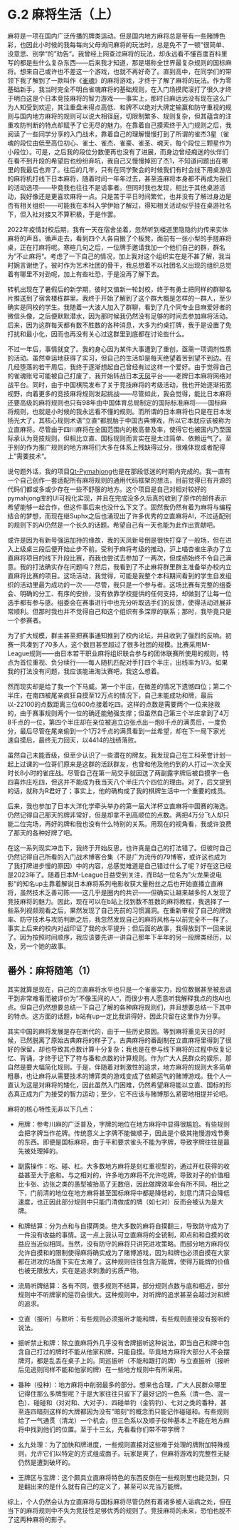# G.2 麻将生活（上）

麻将是一项在国内广泛传播的牌类运动。但是国内地方麻将总是带有一些赌博色彩，也因此小时候的我每每向父母询问麻将的玩法时，总是免不了一顿”很简单、没意思、别学“的”劝告“。我曾经上网查过麻将的玩法，却永远看不懂百度百科里写的都是些什么复杂东西——后来我才知道，那是堪称全世界最复杂规则的国标麻将。想来自己或许也不差这一个游戏，也就不再好奇了。直到高中，在同学们的带领下我了解到了一款叫作《[雀魂](https://www.maj-soul.com)》的麻将游戏，才终于了解了麻将的玩法。作为零基础新手，我当时完全不明白雀魂麻将的基础规则，在入门场摸爬滚打了很久才终于明白这是个日本竞技麻将的智力游戏——事实上，那时日麻远远没有现在这么广为人知受到欢迎，其注重盘末得点高低、和牌不以绝对大牌定输赢和防守重视的规则与国内地方麻将的规则可以说大相径庭，切限制繁多、规则复杂，但其蕴含的注重攻防判断的特点却赋予了它无尽的魅力。在靠着自己摸索终于入门规则之后，我阅读了一些同学分享的入门战术，靠着自己的理解慢慢打到了所谓的雀杰3星（雀魂的段位由低至高位初心、雀士、雀杰、雀豪、雀圣、魂天，每个段位三颗星作为小段位）。可是，之后我的段位分数便再也没有了进展，而身边曾经痴迷的伙伴们在看不到升段的希望后也纷纷弃坑，我自己又慢慢掉回了杰1，不知道问题出在哪里的我最后也弃了。往后的几年，只有在同学聚会的时候我们有时会线下用桌游店的麻将机打线下日本麻将，随着时间一年年过去，甚至连麻将本身都不再成为我们的活动选项——毕竟我也往往不是话事者。但同时我也发现，相比于其他桌游活动，我好像还是更喜欢麻将一点。只是苦于平日时间繁忙，也并没有了解过身边是否有相关组织——可能我在本科入学伊始了解过，得知相关活动似乎挂在桌游社名下，但入社对接又不算积极，于是作罢。

2022年疫情封校后期，我有一天在宿舍坐着，忽然听到楼道里隐隐约约传来实体麻将的声音。循声走去，看到四个人各自搬了个板凳，面前有一张小型的手搓麻将桌，正在打麻将呢。寒暄几句之后，一位牌手邀请我加一个他们自己的群，群名为”不止麻将“。考虑了一下自己的情况，加上我对这个组织实在是不甚了解，我当时婉言谢绝了。彼时作为艺术社团的骨干，我总想着不以社团名义出现的组织总觉着有哪里不对劲呢，加上有些社恐，于是没再了解下去。

转机出现在了暑假后的新学期，彼时又值新一轮封校，终于有勇士把同样的群聊名片推送到了宿舍楼栋群里。我终于开始了解到了这个群大概是怎样的一群人，至少确实是同校的学生。我随着一大波人加入了群聊，看到了几个同专业日麻爱好者的微信头像，之后便默默潜水，因为那时候我仍然没有足够的时间去参加麻将活动。后来，因为这群每天都有数不胜数的各种消息，大多为约桌打牌，我于是设置了免打扰和最小化，因而也再没有关心过这群里到底都在讨论些什么。

不过一年后，事情就变了。我的身心因为某件大事遭到了重创，亟需一项调剂性质的活动。虽然幸运地获得了实习，但自己的生活却是每天绝望着苦到望不到边。在几经堕落的若干周后，我终于逐渐想起自己曾经有过这样一个爱好。由于觉得自己的雀魂账号可能被自己打废了，我开始转战日本[天凤](https://tenhou.net)平台——老牌日本麻将网络对战平台。同时，由于中国棋院发布了关于竞技麻将的考级活动，我也开始逐渐拓宽视野，向着更多的竞技麻将规则发起挑战——尽管如此，我会觉得，能比日本麻将还要高级的麻将规则也只有98年由中国体育总局制定的国际标准麻将——国标麻将规则，也就是小时候的我永远看不懂的规则。而所谓的日本麻将也只是在日本发扬光大了，其核心规则术语”立直“都脱胎于中国古典博戏，所以它本就应该被称为立直麻将。尽管由于四川麻将在全国范围内的极高普及率，使得它也被国内乃至国际承认为竞技规则，但相比立直、国标规则而言实在是太过简单、依赖运气了。至于别的作为推广规则的地方麻将们大多在体系上残缺得过分，很难体现或者配得上”需要技术“。

说句题外话，我的项目[Qt-Pymahjong](https://github.com/void-b583x2-NULL/Qt-pymahjong)也是在那段低迷的时期内完成的。我一直有一个自己创作一套适配所有麻将规则的通用代码框架的想法，目前觉得已有开源的代码们都或多或少存在一些不舒服的地方。这个项目是自己对相对较好的pymahjong库的UI可视化实现，并且在完成没多久后真的收到了原作的邮件表示希望能够一起合作，但这件事后来也没什么下文了。固然我仍然有着为麻将与编程结合的梦想，而现在继Suphx之后也涌现出了许多优秀的立直麻将AI，不过适配别的规则下的AI仍然是一个长久的话题。希望自己有一天也能为此作出贡献吧。

或许是因为有新号强运加持的缘故，我的天凤新号倒是很快打穿了一般场，但在进入上级桌三段后便开始止步不前。受利于麻将考级的推动，沪上喵杏雀庄承办了立直麻将项目的线下升段比赛，而我也尝试去参加了一两次，但成绩始终不令自己满意。我的打法确实存在问题吗？然后，我看到了不止麻将群里群主准备举办校内立直麻将比赛的项目。这场活动，我觉得，可能是我整个本科期间看到的学生自发组织的活动里最为成功的一次——尽管，我只是一个参与者。这场比赛有完整的组委会、明确的分工、有序的安排，没有依靠学校提供的任何支持，却做到了让每一位选手都有参与感。组委会在赛事进行中也充分听取选手们的反馈，使得活动进展非常顺利。但那时我也并不觉得自己和这个组织有多深厚的联系；那时，我毕竟只是一个参赛者。

为了扩大规模，群主甚至把赛事通知推到了校内论坛，并且收到了强烈的反响。初赛一共凑到了70多人，这个数目甚至超过了很多社团的规模。比赛采用M-League规则——由日本若干职业麻将组织联合参与的团体联赛所使用的规则，特点为首位重视、负分续行——每人随机匹配对手打四个半庄，出线率为1/3。如果我的打法没有问题，我应该能进淘汰赛吧，我这么想着。

然而现实却是给了我一个下马威。第一个半庄，在微差的情况下遗憾四位；第二个半庄，在南四被尾亲疯狂自摸至12万点的情况下，自己未能成功和牌，最后以-22100的点数距离三位600点接着吃四。这样的点数是需要两个一位来拯救的，由于赛事规则两个一位的确还能勉强支撑；但虽然自己第三个半庄拿到了4万8千点的一位，第四个半庄却在亲位被追立边张点出一炮8千点的满贯后，一度负分，最后尽管在尾亲偷到一个1万2千点的满贯看到一丝希望，却在下一局下家光速自摸后，最终无力回天，以4414的战绩落败。

虽然自己未能晋级，但至少认识了一些潜在的牌友。我发现自己在工科荣誉计划一起上过课的一位哥们原来是这群的活跃群友，也曾和他及他约到的人打过一次全天时长8小时的雀庄战。尽管自己在第一局交手就因送了两副露字牌后被自摸字一色四喜炸庄吃四，但这并不能成为我当天八个半庄六个四位的理由。对了，后文提到的话，就称为R君好了；事实上，他的确构成了我的棋牌生活中一个重要的成员。

后来，我也参加了日本大洋化学牵头举办的第一届大洋杯立直麻将中国赛的海选。仍然记得自己那天的牌非常好，但是却拿不到高顺位的点数。两把4万分飞人却只能二位完场，再好的牌和我也没有什么特别的关系。用现在的视角看，我或许浪费了那天的各种好牌了吧。

在这一系列现实冲击下，我终于开始反思，也许真是自己的打法错了。但彼时自己仍然记得自己所看的入门战术博客合集（不是广为流传的79博客，或许这也成为了我打牌进步慢的原因）中的内容，总感觉难道是自己错过什么了呢？好在这已经是2023年了。随着日本M-League日益受到关注，而B站一位名为”火龙果说电影“的知名up主靠着解说日本麻将系列电影收获大量粉丝之后也开始直播立直麻将，虽然技术乏善可陈——这几乎是圈内的共识——但确实让越来越多的人发现了竞技麻将的魅力。因此，现在可以在b站上找到数不胜数的麻将教程，我选择了一些系列视频观看之后，果然发现了自己先前的习惯漏洞。在重新审视了自己的牌效率、防守技术与攻防判断之后，我忽然发现自己的麻将风格与以前完全不一样了。事实上后来的校内对战印证了我的水平提升；但后面的故事，我得放到下一回来说了。因为按照时间顺序，我应该要先讲一讲自己那年下半年的另一段牌类经历，以及，另一个她的故事。

## 番外：麻将随笔（1）

其实就算是现在，自己的立直麻将水平也只是一个雀豪实力，段位数据甚至被恶调干到非常难看而被评价为”不像玉间的人“，而很少有人愿意听我解释我点的炮AI也点。但自己仍然想要总结一下自己了解的各种麻将规则们，并且想要总结一下其中的特点。这方面的话题，b站有up一定比我讲得好，因此只留在这里作为分享。

其实中国的麻将发展是存在断代的，由于一些历史原因。等到麻将重见天日的时候，已然脱离了原始古典麻将的样子了。古典麻将的番副制在立直麻将里得到了很好的保留，却也导致其点数计算十分复杂；我也是在参与线下麻将的过程中反复记忆、背诵，才终于记下了符与番和点数的计算规则。作为广大人民群众的娱乐，那自然是要大幅简化规则。于是，伴随着对刺激性的追求，地方麻将的规则大多简单粗暴，也让麻将从需要技术的博弈类的游戏变成了依赖运气的赌博游戏。我个人一直认为这是对麻将的矮化，因此虽然入门困难，仍然希望麻将能以立直、国标的形态真正成为广为接受的智力运动；至少，它不应该与赌博那么紧密地相提并论吧。

麻将的核心特性无非以下几点：

- 用牌：参考川麻的广泛普及，字牌的地位在地方麻将中显得很尴尬。有些规则会把字牌当作花牌。传统意义上字牌不能做顺子，因此是个极其拖慢游戏节奏的东西。即便是国标麻将，由于平和要求雀头不能为字牌，导致字牌往往是最先被处理掉的。

- 副露操作：吃、碰、杠。大多数地方麻将是刻杠重视型的，通过开杠获得的收益甚至大于底和。与之相对的，许多地方麻将不允许吃牌，导致对子的价值相比卡张、边张之类的愚型被抬高了无数倍，因此做牌效率会有所不同。相比之下，门前清的地位在地方麻将甚至国标麻将中都是降低的，刻意门清只会降低速度，也正因此部分规则中只能门清做成的牌（如七对）反而会被认为是大牌。

- 和牌结算：分为点和与自摸两类。绝大多数的麻将自摸翻三，导致防守成为了一件没有收益的事情。这一点上我认可立直麻将的全铳制，即点和和自摸的收益应当近似相同。当然，没有防守的麻将只讲究进攻策略。而部分地方麻将仅允许自摸和的限制使得麻将确实成为了赌博游戏，因为和牌也必须自摸在大家都在进攻的场面下实在太难了。这种规则往往包含万能牌，使得万能牌的价值也被无限放大，实在是追求刺激的劣质产物。

- 流局听牌结算：各有不同，很多规则不结算，部分规则点数与底和相近，部分规则中不听牌家的惩罚会很大。这种规则中，对听牌的追求甚至会超过对和牌的追求。

- 立直（报听）与默听：有些规则必须报听才能和牌，有些规则直接没有报听的说法。

- 振听禁止和牌：除立直麻将外几乎没有舍牌振听这种说法，即当自己和牌中包含自己打过的牌时不能从他家和牌，只能自摸。毕竟地方麻将大部分人不会摆牌河，都是乱丢在桌子上的。同巡振听（不能和跟打的牌）与立直振听（报听后见逃则同样不能和他家的牌）在一些地方规则中有所采用。

- 番种（役种）：地方麻将中削弱最多的部分。想来也合理，广大人民群众哪里记得住那么多牌型呢？于是大家往往只留下了最好记的一色系（清一色、混一色）、碰碰和（对对和、大对子）、四碰单钓（金钩钓）、七对之类的番种，甚至连四暗刻这样的大牌都因为没有”暗刻“的概念而只能记作碰碰和。有些规则给了一气通贯（清龙）一个机会，但三色系以及顺子役种基本上不能在地方麻将中找到他们的位置。至于十三幺，先看看你们带不带字牌？

- 幺九处理：为了加快和牌进度，一些规则直接对这些难于处理的牌附加特殊规则，允许它们以特定的方式组成面子。玩家是爽了，但麻将游戏的完整性无疑仍然是遭到破坏的。

- 王牌区与宝牌：这个颇具立直麻将特色的东西反倒在一些规则里也能见到，只是翻出来的是什么就有自己的定义了，甚至可以充当万能牌。

综上，个人仍然会认为立直麻将与国标麻将尽管仍然有着诸多被人诟病之处，但在当下的麻将规则中不失为竞技性足够优秀的规则了。竞技麻将的未来，恐怕也脱不了这两种麻将的影子。

